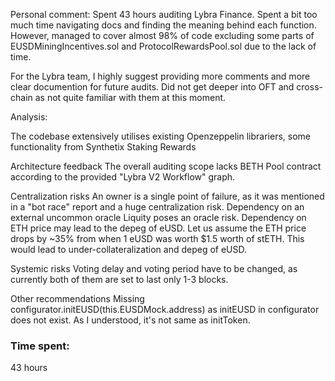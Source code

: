 Personal comment:
Spent 43 hours auditing Lybra Finance. Spent a bit too much time navigating docs and finding the meaning behind each function. However, managed to cover almost 98% of code excluding some parts of EUSDMiningIncentives.sol and ProtocolRewardsPool.sol due to the lack of time.

For the Lybra team, I highly suggest providing more comments and more clear documention for future audits. 
Did not get deeper into OFT and cross-chain as not quite familiar with them at this moment.

Analysis:

The codebase extensively utilises existing Openzeppelin librariers, some functionality from Synthetix Staking Rewards



Architecture feedback
The overall auditing scope lacks BETH Pool contract according to the provided "Lybra V2 Workflow" graph.

Centralization risks
An owner is a single point of failure, as it was mentioned in a "bot race" report and a huge centralization risk.
Dependency on an external uncommon oracle Liquity poses an oracle risk. Dependency on ETH price may lead to the depeg of eUSD. Let us assume the ETH price drops by ~35% from when 1 eUSD was worth $1.5 worth of stETH. This would lead to under-collateralization and depeg of eUSD.


Systemic risks
Voting delay and voting period have to be changed, as currently both of them are set to last only 1-3 blocks.

Other recommendations
Missing configurator.initEUSD(this.EUSDMock.address) as initEUSD in configurator does not exist. As I understood, it's not same as initToken.

### Time spent:
43 hours